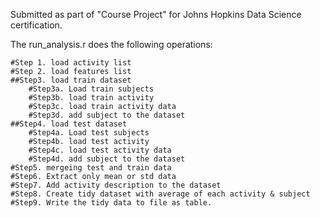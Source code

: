 Submitted as part of "Course Project" for Johns Hopkins Data Science
certification.

The run_analysis.r does the following operations:


    #Step 1. load activity list
    #Step 2. load features list    
    ##Step3. load train dataset
        #Step3a. Load train subjects    
        #Step3b. load train activity    
        #Step3c. load train activity data
        #Step3d. add subject to the dataset    
    ##Step4. load test dataset
        #Step4a. Load test subjects    
        #Step4b. load test activity    
        #Step4c. load test activity data
        #Step4d. add subject to the dataset    
    #Step5. mergeing test and train data    
    #Step6. Extract only mean or std data    
    #Step7. Add activity description to the dataset    
    #Step8. Create tidy dataset with average of each activity & subject    
    #Step9. Write the tidy data to file as table.
